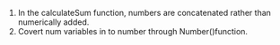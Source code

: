 1. In the calculateSum function, numbers are concatenated rather than numerically added.
2. Covert num variables in to number through Number()function. 